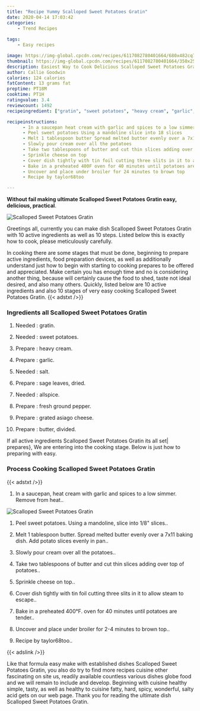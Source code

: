 ```yaml
---
title: "Recipe Yummy Scalloped Sweet Potatoes Gratin"
date: 2020-04-14 17:03:42
categories:
    - Trend Recipes
    
tags:
    - Easy recipes

image: https://img-global.cpcdn.com/recipes/6117082780401664/680x482cq70/scalloped-sweet-potatoes-gratin-recipe-main-photo.jpg
thumbnail: https://img-global.cpcdn.com/recipes/6117082780401664/350x250cq70/scalloped-sweet-potatoes-gratin-recipe-main-photo.jpg
description: Easiest Way to Cook Delicious Scalloped Sweet Potatoes Gratin with 10 ingredients and 10 stages of easy cooking.
author: Callie Goodwin
calories: 124 calories
fatContent: 13 grams fat
preptime: PT18M
cooktime: PT1H
ratingvalue: 3.4
reviewcount: 1492
recipeingredient: ["gratin", "sweet potatoes", "heavy cream", "garlic", "salt", "sage leaves dried", "allspice", "fresh ground pepper", "grated asiago cheese", "butter divided"]

recipeinstructions: 
      - In a saucepan heat cream with garlic and spices to a low simmer Remove from heat 
      - Peel sweet potatoes Using a mandoline slice into 18 slices 
      - Melt 1 tablespoon butter Spread melted butter evenly over a 7x11 baking dish Add potato slices evenly in pan 
      - Slowly pour cream over all the potatoes 
      - Take two tablespoons of butter and cut thin slices adding over top of potatoes 
      - Sprinkle cheese on top 
      - Cover dish tightly with tin foil cutting three slits in it to allow steam to escape 
      - Bake in a preheated 400F oven for 40 minutes until potatoes are tender 
      - Uncover and place under broiler for 24 minutes to brown top 
      - Recipe by taylor68too

---
```




**Without fail making ultimate Scalloped Sweet Potatoes Gratin easy, delicious, practical**. 


![Scalloped Sweet Potatoes Gratin](https://img-global.cpcdn.com/recipes/6117082780401664/680x482cq70/scalloped-sweet-potatoes-gratin-recipe-main-photo.jpg "Scalloped Sweet Potatoes Gratin")




Greetings all, currently you can make dish Scalloped Sweet Potatoes Gratin with 10 active ingredients as well as 10 steps. Listed below this is exactly how to cook, please meticulously carefully.

In cooking there are some stages that must be done, beginning to prepare active ingredients, food preparation devices, as well as additionally understand just how to begin with starting to cooking prepares to be offered and appreciated. Make certain you has enough time and no is considering another thing, because will certainly cause the food to shed, taste not ideal desired, and also many others. Quickly, listed below are 10 active ingredients and also 10 stages of very easy cooking Scalloped Sweet Potatoes Gratin.
{{< adstxt />}}

### Ingredients all Scalloped Sweet Potatoes Gratin


1. Needed  : gratin.

1. Needed  : sweet potatoes.

1. Prepare  : heavy cream.

1. Prepare  : garlic.

1. Needed  : salt.

1. Prepare  : sage leaves, dried.

1. Needed  : allspice.

1. Prepare  : fresh ground pepper.

1. Prepare  : grated asiago cheese.

1. Prepare  : butter, divided.



If all active ingredients Scalloped Sweet Potatoes Gratin its all set| prepares}, We are entering into the cooking stage. Below is just how to preparing with easy.

### Process Cooking Scalloped Sweet Potatoes Gratin

{{< adstxt />}}


1. In a saucepan, heat cream with garlic and spices to a low simmer. Remove from heat..



![Scalloped Sweet Potatoes Gratin](https://img-global.cpcdn.com/steps/5035758191640576/160x128cq70/scalloped-sweet-potatoes-gratin-recipe-step-1-photo.jpg" "Scalloped Sweet Potatoes Gratin")



1. Peel sweet potatoes. Using a mandoline, slice into 1/8&#34; slices..



1. Melt 1 tablespoon butter. Spread melted butter evenly over a 7x11 baking dish. Add potato slices evenly in pan..



1. Slowly pour cream over all the potatoes..



1. Take two tablespoons of butter and cut thin slices adding over top of potatoes..



1. Sprinkle cheese on top..



1. Cover dish tightly with tin foil cutting three slits in it to allow steam to escape..



1. Bake in a preheated 400°F. oven for 40 minutes until potatoes are tender..



1. Uncover and place under broiler for 2-4 minutes to brown top..



1. Recipe by taylor68too..





{{< adslink />}}

Like that formula easy make with established dishes Scalloped Sweet Potatoes Gratin, you also do try to find more recipes cuisine other fascinating on site us, readily available countless various dishes globe food and we will remain to include and develop. Beginning with cuisine healthy simple, tasty, as well as healthy to cuisine fatty, hard, spicy, wonderful, salty acid gets on our web page. Thank you for reading the ultimate dish Scalloped Sweet Potatoes Gratin.
